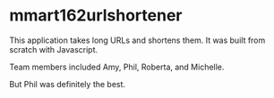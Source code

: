 # mmart162urlshortener

This application takes long URLs and shortens them. It was built from scratch with Javascript.

Team members included Amy, Phil, Roberta, and Michelle. 

But Phil was definitely the best.
